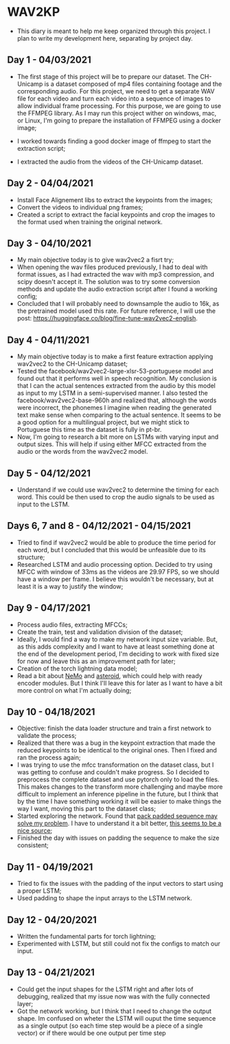 # WAV2KP

- This diary is meant to help me keep organized through this project. I plan to write my development here, separating by project day.

## Day 1 - 04/03/2021

- The first stage of this project will be to prepare our dataset. The CH-Unicamp is a dataset composed of mp4 files containing footage and the corresponding audio. For this project, we need to get a separate WAV file for each video and turn each video into a sequence of images to allow individual frame processing. For this purpose, we are going to use the FFMPEG library. As I may run this project wither on windows, mac, or Linux, I'm going to prepare the installation of FFMPEG using a docker image;

- I worked towards finding a good docker image of ffmpeg to start the extraction script;
- I extracted the audio from the videos of the CH-Unicamp dataset.

## Day 2 - 04/04/2021

- Install Face Alignement libs to extract the keypoints from the images;
- Convert the videos to individual png frames;
- Created a script to extract the facial keypoints and crop the images to the format used when training the original network.

## Day 3 - 04/10/2021

- My main objective today is to give wav2vec2 a fisrt try;
- When opening the wav files produced previously, I had to deal with format issues, as I had extracted the wav with mp3 compression, and scipy doesn't accept it. The solution was to try some conversion methods and update the audio extraction script after I found a working config;
- Concluded that I will probably need to downsample the audio to 16k, as the pretrained model used this rate. For future reference, I will use the post: https://huggingface.co/blog/fine-tune-wav2vec2-english.

## Day 4 - 04/11/2021

- My main objective today is to make a first feature extraction applying wav2vec2 to the CH-Unicamp dataset;
- Tested the facebook/wav2vec2-large-xlsr-53-portuguese model and found out that it performs well in speech recognition. My conclusion is that I can the actual sentences extracted from the audio by this model as input to my LSTM  in a semi-supervised manner. I also tested the facebook/wav2vec2-base-960h and realized that, although the words were incorrect, the phonemes I imagine when reading the generated text make sense when comparing to the actual sentence. It seems to be a good option for a multilingual project, but we might stick to Portuguese this time as the dataset is fully in pt-br.
- Now, I'm going to research a bit more on LSTMs with varying input and output sizes. This will help if using either MFCC extracted from the audio or the words from the wav2vec2 model.

## Day 5 - 04/12/2021

- Understand if we could use wav2vec2 to determine the timing for each word. This could be then used to crop the audio signals to be used as input to the LSTM.

## Days 6, 7 and 8 - 04/12/2021 - 04/15/2021

- Tried to find if wav2vec2 would be able to produce the time period for each word, but I concluded that this would be unfeasible due to its structure;
- Researched LSTM and audio processing option. Decided to try using MFCC with window of 33ms as the videos are 29.97 FPS, so we should have a window per frame. I believe this wouldn't be necessary, but at least it is a way to justify the window;

## Day 9 - 04/17/2021

- Process audio files, extracting MFCCs;
- Create the train, test and validation division of the dataset;
- Ideally, I would find a way to make my network input size variable. But, as this adds complexity and I want to have at least something done at the end of the development period, I'm deciding to work with fixed size for now and leave this as an improvement path for later;
- Creation of the torch lightning data model;
- Read a bit about [NeMo](https://github.com/NVIDIA/NeMo) and [asteroid](https://asteroid-team.github.io/), which could help with ready encoder modules. But I think I'll leave this for later as I want to have a bit more control on what I'm actually doing; 

## Day 10 - 04/18/2021

- Objective: finish the data loader structure and train a first network to validate the process;
- Realized that there was a bug in the keypoint extraction that made the reduced keypoints to be identical to the original ones. Then I fixed and ran the process again;
- I was trying to use the mfcc transformation on the dataset class, but I was getting to confuse and couldn't make progress. So I decided to preprocess the complete dataset and use pytorch only to load the files. This makes changes to the transform more challenging and maybe more difficult to implement an inference pipeline in the future, but I think that by the time I have something working it will be easier to make things the way I want, moving this part to the dataset class;
- Started exploring the network. Found that [pack padded sequence may solve my problem](https://pytorch.org/docs/stable/generated/torch.nn.utils.rnn.pack_padded_sequence.html#torch.nn.utils.rnn.pack_padded_sequence). I have to understand it a bit better, [this seems to be a nice source](https://stackoverflow.com/questions/51030782/why-do-we-pack-the-sequences-in-pytorch);
- Finished the day with issues on padding the sequence to make the size consistent;

## Day 11 - 04/19/2021

- Tried to fix the issues with the padding of the input vectors to start using a proper LSTM;
- Used padding to shape the input arrays to the LSTM network.

## Day 12 - 04/20/2021

- Written the fundamental parts for torch lightning;
- Experimented with LSTM, but still could not fix the configs to match our input.

## Day 13 - 04/21/2021

- Could get the input shapes for the LSTM right and after lots of debugging, realized that my issue now was with the fully connected layer;
- Got the network working, but I think that I need to change the output shape. Im confused on wheter the LSTM will ouput the time sequence as a single output (so each time step would be a piece of a single vector) or if there would be one output per time step
